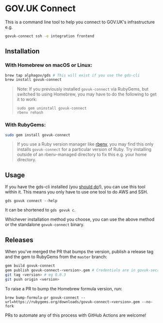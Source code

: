 # GOV.UK Connect

This is a command line tool to help you connect to GOV.UK's infrastructure e.g.

```bash
govuk-connect ssh -e integration frontend
```

## Installation

### With Homebrew on macOS or Linux:

```bash
brew tap alphagov/gds # This will exist if you use the gds-cli
brew install govuk-connect
```

> Note: If you previously installed `govuk-connect` via RubyGems, but
> switched to using Homebrew, you may have to do the following to get
> it to work:
>
> ```
> sudo gem uninstall govuk-connect
> rbenv rehash
> ```

### With RubyGems:

```bash
sudo gem install govuk-connect
```

> If you use a Ruby version manager like [rbenv](https://github.com/rbenv/rbenv), you may find this only installs `govuk-connect` for a particular version of Ruby. Try installing outside of an rbenv-managed directory to fix this e.g. your home directory.

## Usage

If you have the gds-cli installed (you [should do](https://docs.publishing.service.gov.uk/manual/access-aws-console.html)!), you can use this tool within it. This means you only have to use one tool to do AWS and SSH.

```
gds govuk connect --help
```

It can be shortened to `gds govuk c`.

Whichever installation method you choose, you can use the above method or the standalone `govuk-connect` binary.

## Releases

When you've merged the PR that bumps the version, publish a release tag and the gem to RubyGems from the `master` branch:

```bash
gem build govuk-connect
gem publish govuk-connect-<version>.gem # Credentials are in govuk-secrets/pass under packages/rubygems
git tag <version> # eg 0.0.3
git push origin <version>
```

To raise a PR to bump the Homebrew formula version, run:

`brew bump-formula-pr govuk-connect --url=https://rubygems.org/downloads/govuk-connect-<version>.gem --no-fork`

PRs to automate any of this process with GitHub Actions are welcome!
